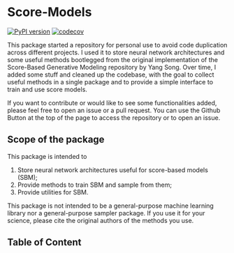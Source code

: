 # Score-Models
[![PyPI version](https://badge.fury.io/py/score_models.svg)](https://badge.fury.io/py/score_models)
[![codecov](https://codecov.io/gh/AlexandreAdam/torch_score_models/branch/master/graph/badge.svg)](https://codecov.io/gh/AlexandreAdam/score_models)


This package started a repository for personal use to avoid code duplication across different projects.
I used it to store neural network architectures and some useful methods 
bootlegged from the original implementation of the Score-Based Generative Modeling repository by Yang Song.
Over time, I added some stuff and cleaned up the codebase, with the goal to collect useful methods in a 
single package and to provide a simple interface to train and use score models.

If you want to contribute or would like to see some functionalities added,
please feel free to open an issue or a pull request. 
You can use the Github Button at the top of the page to access the repository or to open an issue.

## Scope of the package

This package is intended to
1. Store neural network architectures useful for score-based models (SBM);
2. Provide methods to train SBM and sample from them;
3. Provide utilities for SBM.

This package is not intended to be a general-purpose machine learning library nor a general-purpose sampler package.
If you use it for your science, please cite the original authors of the methods you use.

## Table of Content

```{tableofcontents}
```
